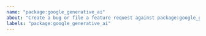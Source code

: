 ```yaml
---
name: "package:google_generative_ai"
about: "Create a bug or file a feature request against package:google_generative_ai."
labels: "package:google_generative_ai"
---
```

